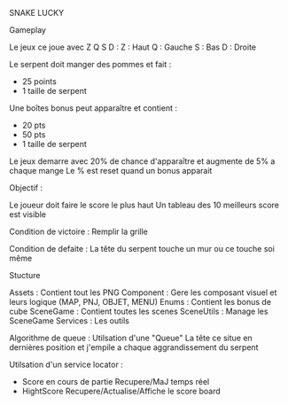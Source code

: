SNAKE LUCKY

Gameplay

Le jeux ce joue avec Z Q S D :
Z : Haut 
Q : Gauche 
S : Bas 
D : Droite


Le serpent doit manger des pommes et fait :
+ 25 points
+ 1 taille de serpent

Une boîtes bonus peut apparaître et contient :
+ 20 pts
+ 50 pts
+ 1 taille de serpent

Le jeux demarre avec 20% de chance d'apparaître et augmente de 5% a chaque mange
Le % est reset quand un bonus apparait

Objectif : 

Le joueur doit faire le score le plus haut 
Un tableau des 10 meilleurs score est visible

Condition de victoire :
Remplir la grille 

Condition de defaite :
La tête du serpent touche un mur ou ce touche soi même


Stucture 

Assets : Contient tout les PNG
Component : Gere les composant visuel et leurs logique (MAP, PNJ, OBJET, MENU) 
Enums : Contient les bonus de cube 
SceneGame : Contient toutes les scenes
SceneUtils : Manage les SceneGame
Services : Les outils 


Algorithme de queue : 
Utilsation d'une "Queue<T>"
La tête ce situe en dernières position et j'empile a chaque aggrandissement du serpent

Utilsation d'un service locator :
- Score en cours de partie
Recupere/MaJ temps réel
- HightScore 
Recupere/Actualise/Affiche le score board
